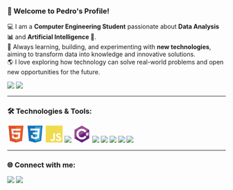 ### 👋 Welcome to Pedro's Profile!

💻 I am a **Computer Engineering Student** passionate about **Data Analysis 📊** and **Artificial Intelligence 🤖**.  
🚀 Always learning, building, and experimenting with **new technologies**, aiming to transform data into knowledge and innovative solutions.  
🌎 I love exploring how technology can solve real-world problems and open new opportunities for the future.  

<div>
    <img height="150em" src="https://github-readme-stats-ten-gilt.vercel.app/api?username=PedriSpengler&show_icons=true&theme=nightowl&count_private=true">
    <img height="150em" src="https://github-readme-stats-ten-gilt.vercel.app/api/top-langs/?username=PedriSpengler&layout=compact&theme=nightowl">
</div>

---

### 🛠️ Technologies & Tools:

<div>
    <img height='40em' src="https://raw.githubusercontent.com/devicons/devicon/master/icons/html5/html5-original.svg">
    <img height='40em' src="https://raw.githubusercontent.com/devicons/devicon/master/icons/css3/css3-original.svg">
    <img height='40em' src="https://raw.githubusercontent.com/devicons/devicon/master/icons/javascript/javascript-plain.svg">
    <img height='40em' src="https://cdn.jsdelivr.net/gh/devicons/devicon/icons/c/c-original.svg">
    <img height='40em' src="https://raw.githubusercontent.com/devicons/devicon/master/icons/csharp/csharp-original.svg">
    <img height='40em' src="https://cdn.jsdelivr.net/gh/devicons/devicon/icons/react/react-original.svg" />
    <img height='40em' src="https://cdn.jsdelivr.net/gh/devicons/devicon/icons/nodejs/nodejs-plain.svg" />
    <img height='40em' src="https://cdn.jsdelivr.net/gh/devicons/devicon@latest/icons/java/java-original.svg" />
    <img height='40em' src="https://cdn.jsdelivr.net/gh/devicons/devicon@latest/icons/python/python-original.svg" />
    <img height="40em" src="https://cdn.jsdelivr.net/gh/lobehub/icons/logos/n8n.svg" />
</div>

---

### 🌐 Connect with me:

<div> 
  <a href="https://www.instagram.com/pedrispengler/" target="_blank"><img src="https://img.shields.io/badge/-Instagram-%23E4405F?style=for-the-badge&logo=instagram&logoColor=white"></a>
  <a href="https://www.linkedin.com/in/pedro-spengler-23476b259/" target="_blank"><img src="https://img.shields.io/badge/-LinkedIn-%230077B5?style=for-the-badge&logo=linkedin&logoColor=white"></a> 
</div>
